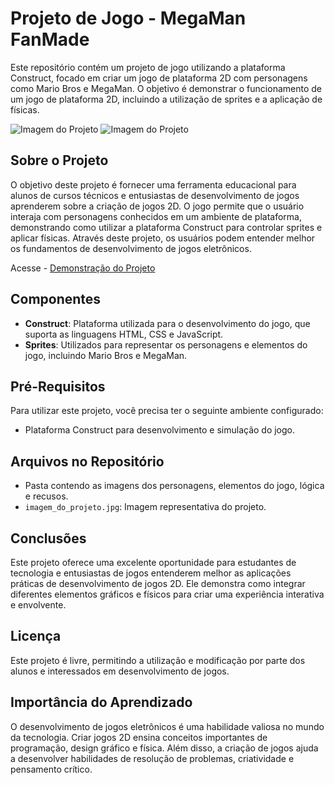 # Projeto de Jogo - MegaMan FanMade

Este repositório contém um projeto de jogo utilizando a plataforma Construct, focado em criar um jogo de plataforma 2D com personagens como Mario Bros e MegaMan. O objetivo é demonstrar o funcionamento de um jogo de plataforma 2D, incluindo a utilização de sprites e a aplicação de físicas.

![Imagem do Projeto](https://github.com/MegaMan-FanMade/blob/main/imagem_do_projeto_01.png)
![Imagem do Projeto](https://github.com/MegaMan-FanMade/blob/main/imagem_do_projeto_02.png)

## Sobre o Projeto

O objetivo deste projeto é fornecer uma ferramenta educacional para alunos de cursos técnicos e entusiastas de desenvolvimento de jogos aprenderem sobre a criação de jogos 2D. O jogo permite que o usuário interaja com personagens conhecidos em um ambiente de plataforma, demonstrando como utilizar a plataforma Construct para controlar sprites e aplicar físicas. Através deste projeto, os usuários podem entender melhor os fundamentos de desenvolvimento de jogos eletrônicos.

Acesse - [Demonstração do Projeto](https://megaman-construct.onrender.com/)

## Componentes

- **Construct**: Plataforma utilizada para o desenvolvimento do jogo, que suporta as linguagens HTML, CSS e JavaScript.
- **Sprites**: Utilizados para representar os personagens e elementos do jogo, incluindo Mario Bros e MegaMan.

## Pré-Requisitos

Para utilizar este projeto, você precisa ter o seguinte ambiente configurado:

- Plataforma Construct para desenvolvimento e simulação do jogo.

## Arquivos no Repositório

- Pasta contendo as imagens dos personagens, elementos do jogo, lógica e recusos.
- `imagem_do_projeto.jpg`: Imagem representativa do projeto.


## Conclusões

Este projeto oferece uma excelente oportunidade para estudantes de tecnologia e entusiastas de jogos entenderem melhor as aplicações práticas de desenvolvimento de jogos 2D. Ele demonstra como integrar diferentes elementos gráficos e físicos para criar uma experiência interativa e envolvente.

## Licença

Este projeto é livre, permitindo a utilização e modificação por parte dos alunos e interessados em desenvolvimento de jogos.

## Importância do Aprendizado

O desenvolvimento de jogos eletrônicos é uma habilidade valiosa no mundo da tecnologia. Criar jogos 2D ensina conceitos importantes de programação, design gráfico e física. Além disso, a criação de jogos ajuda a desenvolver habilidades de resolução de problemas, criatividade e pensamento crítico.
